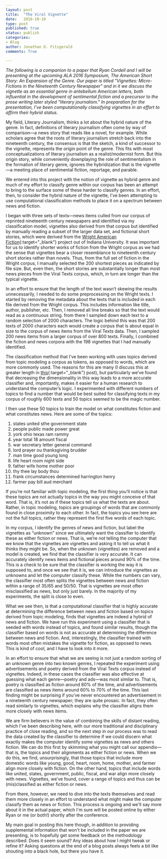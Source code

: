 ```yaml
---
layout: post
title:  "The Viral Vignette"
date:   2016-10-10
type: post
published: true
status: publish
categories:
- Blog
author: Jonathan D. Fitzgerald
comments: True

---
```


_The following is a companion to a paper that Ryan Cordell and I will be presenting at the upcoming ALA 2016 Symposium, The American Short Story: An Expansion of the Genre. Our paper is titled "Vignettes: Micro-Fictions in the Nineteenth Century Newspaper" and in it we discuss the vignette as an essential genre in antebellum American letters, both influential in the development of sentimental fiction and a precursor to the prose writing later styled "literary journalism." In preparation for the presentation, I've been computationally classifying vignettes in an effort to affirm their hybrid status._

My field, Literary Journalism, thinks a lot about the hybrid nature of the genre. In fact, definitions of literary journalism often come by way of comparison—a news story that reads like a novel, for example. While scholars agree that the roots of literary journalism stretch back into the nineteenth century, the consensus is that the sketch, a kind of successor to the vignette, represents the origin point of the genre. This fits with most conceptualizations of literary journalism as a realist/modernist form. But this origin story, while conveniently downplaying the role of sentimentalism in the formation of literary genre, ignores the hybridization that is the vignette—a meeting place of sentimental fiction, reportage, and parable.

<!--more-->

We entered into this project with the notion of vignette as hybrid genre and much of my effort to classify genre within our corpus has been an attempt to bring to the surface some of these harder to classify genres. In an effort, then, to consider the hybrid nature of the vignette, I’ve been attempting to use computational classification methods to place it on a spectrum between news and fiction.

I began with three sets of texts—news items culled from our corpus of reprinted nineteenth century newspapers and identified via my classification model, vignettes also derived from that corpus but identified by manually reading a subset of the larger data set, and fictional short stories, which were derived from the [Wright American Fiction](http://webapp1.dlib.indiana.edu/TEIgeneral/projectinfo.do?brand=wright){:target="_blank"} project out of Indiana University. It was important for us to identify shorter works of fiction from the Wright corpus as we had the sense that vignettes bear a closer resemblance to nineteenth century short stories rather than novels. Thus, from the full set of fiction in the Wright corpus, I manually selected the 200 shortest pieces as indicated by file size. But, even then, the short stories are substantially longer than most news pieces from the Viral Texts corpus, which, in turn are longer than the typical vignette.

In an effort to ensure that the length of the text wasn’t skewing the results unnecessarily, I needed to do some preprocessing on the Wright texts. I started by removing the metadata about the texts that is included in each file derived from the Wright corpus. This includes information like title, author, publisher, etc. Then, I removed all line breaks so that the text would read as a continuous string. from there I sampled down each text to a random selection of 2000 characters. The logic behind this was that 200 texts of 2000 characters each would create a corpus that is about equal in size to the corpus of news items from the Viral Texts data. Then, I sampled 200 news items from a larger corpus of over 800 texts. Finally, I combined the fiction and news corpora with the 198 vignettes that I had manually identified.

The classification method that I’ve been working with uses topics derived from topic modeling a corpus as tokens, as opposed to words, which are more commonly used. The reasons for this are many (I discuss this at greater length in [this](http://jonathandfitzgerald.com/blog/2016/07/13/keystone-paper.html){:target="_blank"} post), but particularly we’ve found that decreasing the dimensionality in this way leads to a more accurate classifier and, importantly, makes it easier for a human research to understand the computer’s logic. I experimented with different numbers of topics to find a number that would be best suited for classifying texts in my corpus of roughly 600 texts and 50 topics seemed to be the magic number.

I then use these 50 topics to train the model on what constitutes fiction and what constitutes news. Here are some of the topics:

1. states united sthe government state
2. people public made power great 
3. york ohio texas ram rammy 
4. year total 18 amount fiscal 
5. war secretary letter general command 
6. lord prayer ou thanksgiving brudder 
7. man time good young long 
8. life heart room night side 
9. father wife home mother poor 
10. thy thee lay body thou 
11. frank circumstances determined harrington henry 
12. farmer pay bill aud merchant

If you’re not familiar with topic modeling, the first thing you’ll notice is that these topics are not actually topics in the way you might conceive of that word. That is, it’s not as if these topics tell us what the texts are about. Rather, in topic modeling, topics are groupings of words that are commonly found in close proximity to each other. In fact, the topics you see here are not the full topics, rather they represent the first five words of each topic. 

In my corpus, I identify the genres of news and fiction, but label the vignettes as “unknown” since we ultimately want the classifier to identify these as either fiction or news. That is, we’re not telling the computer that we know that the vignettes are vignettes and asking it to tell us what it thinks they might be. So, when the unknown (vignettes) are removed and a model is created, we find that the classifier is very accurate. It can accurately identify news items and fictional pieces around 90% of the time. This is a check to be sure that the classifier is working the way it is supposed to, and once we see that it is, we can introduce the vignettes as unknowns and let the computer classify these. While the numbers can vary, the classifier most often splits the vignettes between news and fiction within a range of 35/65 and 50/50. That is vignettes are most often misclassified as news, but only just barely. In the majority of my experiments, the split is close to even.

What we see then, is that a computational classifier that is highly accurate at determining the difference between news and fiction based on topics derived from topic modeling, finds that vignettes are indeed a hybrid of news and fiction. We have run this experiment using a classifier that is seeded with words instead of topics, and found similar results, though the classifier based on words is not as accurate at determining the difference between news and fiction. And, interestingly, the classifier trained with words most often mistakes the vignette for fiction, as opposed to news. This is kind of cool, and I have to look into it more.

In an effort to ensure that what we are seeing is not just a random sorting of an unknown genre into two known genres, I repeated the experiment using advertisements and poetry derived from the Viral Texts corpus instead of vignettes. Indeed, in these cases the classifier was also effective at guessing what each genre—poetry and ads—was most similar to. That is, poetry is classified as fiction around 80% of the time, and advertisements are classified as news items around 60% to 70% of the time. This last finding might be surprising if you’ve never encountered an advertisement in a nineteenth century newspaper; they are quite prosaic. In fact, they often read similarly to vignettes, which explains why the classifier aligns them more closely with news items.

We are firm believers in the value of combining the skills of distant reading, which I’ve been describing here, with our more traditional and disciplinary practice of close reading, and so the next step in our process was to read the data created by the classifier to determine if we could discern what exactly makes the computer identify some vignettes as news and others fiction. We can do this first by skimming what you might call our appendix—that is, the topics and their alignments as either fiction or news. When we do this, we find, unsurprisingly, that those topics that include more domestic words like young, good, heart, room, home, mother, and farmer align more closely with fiction. On the other hand, topics that include words like united, states, government, public, fiscal, and war align more closely with news. Vignettes, we’ve found, cover a range of topics and thus can be (mis)classified as either fiction or news.

From there, however, we need to dive into the texts themselves and read them more closely in an effort to understand what might make the computer classify them as news or fiction. This process is ongoing and we'll say more about it in the actual paper, which I'm sure will be posted online by either Ryan or me (or both!) shortly after the conference.

My main goal in posting this here though, in addition to providing supplemental information that won't be included in the paper we are presenting, is to hopefully get some feedback on the methodology described. Does it seem sound? Any ideas about how I might tweak or refine it? Asking questions at the end of a blog posts always feels a bit like shouting into a black hole, but there you have it.
